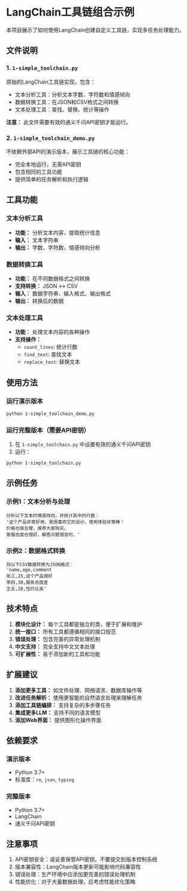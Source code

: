 # LangChain工具链组合示例

本项目展示了如何使用LangChain创建自定义工具链，实现多任务处理能力。

## 文件说明

### 1. `1-simple_toolchain.py`
原始的LangChain工具链实现，包含：
- 文本分析工具：分析文本字数、字符数和情感倾向
- 数据转换工具：在JSON和CSV格式之间转换
- 文本处理工具：查找、替换、统计等操作

**注意：** 此文件需要有效的通义千问API密钥才能运行。

### 2. `1-simple_toolchain_demo.py`
不依赖外部API的演示版本，展示工具链的核心功能：
- 完全本地运行，无需API密钥
- 包含相同的工具功能
- 提供简单的任务解析和执行逻辑

## 工具功能

### 文本分析工具
- **功能：** 分析文本内容，提取统计信息
- **输入：** 文本字符串
- **输出：** 字数、字符数、情感倾向分析

### 数据转换工具
- **功能：** 在不同数据格式之间转换
- **支持转换：** JSON ↔ CSV
- **输入：** 数据字符串、输入格式、输出格式
- **输出：** 转换后的数据

### 文本处理工具
- **功能：** 处理文本内容的各种操作
- **支持操作：**
  - `count_lines`: 统计行数
  - `find_text`: 查找文本
  - `replace_text`: 替换文本

## 使用方法

### 运行演示版本
```bash
python 1-simple_toolchain_demo.py
```

### 运行完整版本（需要API密钥）
1. 在 `1-simple_toolchain.py` 中设置有效的通义千问API密钥
2. 运行：
```bash
python 1-simple_toolchain.py
```

## 示例任务

### 示例1：文本分析与处理
```
分析以下文本的情感倾向，并统计其中的行数：
'这个产品非常好用，我很喜欢它的设计，使用体验非常棒！
价格也很合理，推荐大家购买。
客服态度也很好，解答问题很及时。'
```

### 示例2：数据格式转换
```
将以下CSV数据转换为JSON格式：
'name,age,comment
张三,25,这个产品很好
李四,30,服务态度差
王五,28,性价比高'
```

## 技术特点

1. **模块化设计：** 每个工具都是独立的类，便于扩展和维护
2. **统一接口：** 所有工具都遵循相同的接口规范
3. **错误处理：** 包含完善的异常处理机制
4. **中文支持：** 完全支持中文文本处理
5. **可扩展性：** 易于添加新的工具和功能

## 扩展建议

1. **添加更多工具：** 如文件处理、网络请求、数据库操作等
2. **改进任务解析：** 使用更智能的自然语言处理来理解任务
3. **添加工具链编排：** 支持复杂的多步骤任务
4. **集成更多LLM：** 支持不同的语言模型
5. **添加Web界面：** 提供图形化操作界面

## 依赖要求

### 演示版本
- Python 3.7+
- 标准库：`re`, `json`, `typing`

### 完整版本
- Python 3.7+
- LangChain
- 通义千问API密钥

## 注意事项

1. API密钥安全：请妥善保管API密钥，不要提交到版本控制系统
2. 版本兼容性：LangChain版本更新可能影响代码兼容性
3. 错误处理：生产环境中应添加更完善的错误处理机制
4. 性能优化：对于大量数据处理，应考虑性能优化策略 